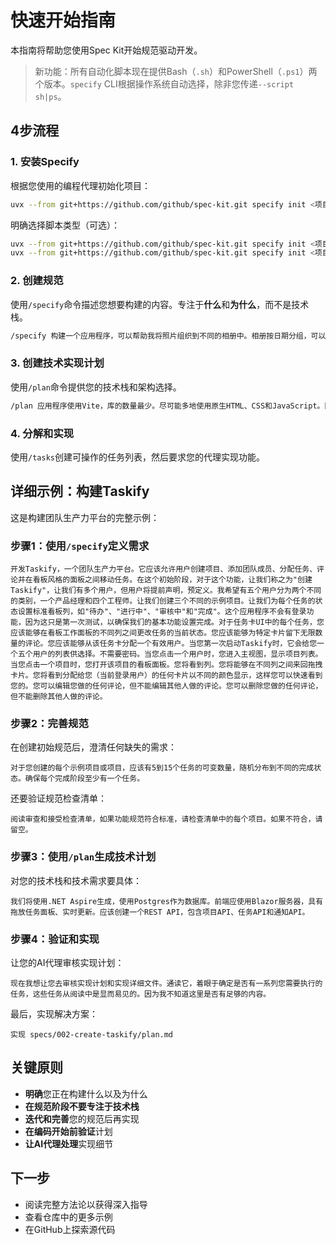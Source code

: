 # 快速开始指南

本指南将帮助您使用Spec Kit开始规范驱动开发。

> 新功能：所有自动化脚本现在提供Bash（`.sh`）和PowerShell（`.ps1`）两个版本。`specify` CLI根据操作系统自动选择，除非您传递`--script sh|ps`。

## 4步流程

### 1. 安装Specify

根据您使用的编程代理初始化项目：

```bash
uvx --from git+https://github.com/github/spec-kit.git specify init <项目名称>
```

明确选择脚本类型（可选）：
```bash
uvx --from git+https://github.com/github/spec-kit.git specify init <项目名称> --script ps  # 强制PowerShell
uvx --from git+https://github.com/github/spec-kit.git specify init <项目名称> --script sh  # 强制POSIX shell
```

### 2. 创建规范

使用`/specify`命令描述您想要构建的内容。专注于**什么**和**为什么**，而不是技术栈。

```bash
/specify 构建一个应用程序，可以帮助我将照片组织到不同的相册中。相册按日期分组，可以在主页面上通过拖放重新组织。相册永远不会嵌套在其他相册中。在每个相册内，照片以瓦片式界面预览。
```

### 3. 创建技术实现计划

使用`/plan`命令提供您的技术栈和架构选择。

```bash
/plan 应用程序使用Vite，库的数量最少。尽可能多地使用原生HTML、CSS和JavaScript。图像不上传到任何地方，元数据存储在本地SQLite数据库中。
```

### 4. 分解和实现

使用`/tasks`创建可操作的任务列表，然后要求您的代理实现功能。

## 详细示例：构建Taskify

这是构建团队生产力平台的完整示例：

### 步骤1：使用`/specify`定义需求

```text
开发Taskify，一个团队生产力平台。它应该允许用户创建项目、添加团队成员、分配任务、评论并在看板风格的面板之间移动任务。在这个初始阶段，对于这个功能，让我们称之为"创建Taskify"，让我们有多个用户，但用户将提前声明，预定义。我希望有五个用户分为两个不同的类别，一个产品经理和四个工程师。让我们创建三个不同的示例项目。让我们为每个任务的状态设置标准看板列，如"待办"、"进行中"、"审核中"和"完成"。这个应用程序不会有登录功能，因为这只是第一次测试，以确保我们的基本功能设置完成。对于任务卡UI中的每个任务，您应该能够在看板工作面板的不同列之间更改任务的当前状态。您应该能够为特定卡片留下无限数量的评论。您应该能够从该任务卡分配一个有效用户。当您第一次启动Taskify时，它会给您一个五个用户的列表供选择。不需要密码。当您点击一个用户时，您进入主视图，显示项目列表。当您点击一个项目时，您打开该项目的看板面板。您将看到列。您将能够在不同列之间来回拖拽卡片。您将看到分配给您（当前登录用户）的任何卡片以不同的颜色显示，这样您可以快速看到您的。您可以编辑您做的任何评论，但不能编辑其他人做的评论。您可以删除您做的任何评论，但不能删除其他人做的评论。
```

### 步骤2：完善规范

在创建初始规范后，澄清任何缺失的需求：

```text
对于您创建的每个示例项目或项目，应该有5到15个任务的可变数量，随机分布到不同的完成状态。确保每个完成阶段至少有一个任务。
```

还要验证规范检查清单：

```text
阅读审查和接受检查清单，如果功能规范符合标准，请检查清单中的每个项目。如果不符合，请留空。
```

### 步骤3：使用`/plan`生成技术计划

对您的技术栈和技术需求要具体：

```text
我们将使用.NET Aspire生成，使用Postgres作为数据库。前端应使用Blazor服务器，具有拖放任务面板、实时更新。应该创建一个REST API，包含项目API、任务API和通知API。
```

### 步骤4：验证和实现

让您的AI代理审核实现计划：

```text
现在我想让您去审核实现计划和实现详细文件。通读它，着眼于确定是否有一系列您需要执行的任务，这些任务从阅读中是显而易见的。因为我不知道这里是否有足够的内容。
```

最后，实现解决方案：

```text
实现 specs/002-create-taskify/plan.md
```

## 关键原则

- **明确**您正在构建什么以及为什么
- **在规范阶段不要专注于技术栈**
- **迭代和完善**您的规范后再实现
- **在编码开始前验证**计划
- **让AI代理处理**实现细节

## 下一步

- 阅读完整方法论以获得深入指导
- 查看仓库中的更多示例
- 在GitHub上探索源代码
